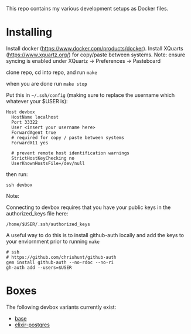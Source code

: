 This repo contains my various development setups as Docker files.

# Installing

Install docker (https://www.docker.com/products/docker).
Install XQuarts (https://www.xquartz.org/) for copy/paste between systems.
Note: ensure syncing is enabled under XQuartz -> Preferences -> Pasteboard

clone repo, cd into repo, and run
` make `

when you are done run `make stop`

Put this in ``` ~/.ssh/config ``` (making sure to replace the username which whatever your $USER is):

```
Host devbox
  HostName localhost
  Port 33322
  User <insert your username here>
  ForwardAgent true
  # required for copy / paste between systems
  ForwardX11 yes

  # prevent remote host identification warnings
  StrictHostKeyChecking no
  UserKnownHostsFile=/dev/null
```

then run:

```
ssh devbox
```

Note:

Connecting to devbox requires that you have your public keys in the authorized_keys file here:

```
/home/$USER/.ssh/authorized_keys
```

A useful way to do this is to install github-auth locally and add the keys to your enviornment prior to running ``` make ```

```
# ssh
# https://github.com/chrishunt/github-auth
gem install github-auth --no-rdoc --no-ri
gh-auth add --users=$USER
```

# Boxes

The following devbox variants currently exist:

* [base](./base)
* [elixir-postgres](./elixir-postgres)
